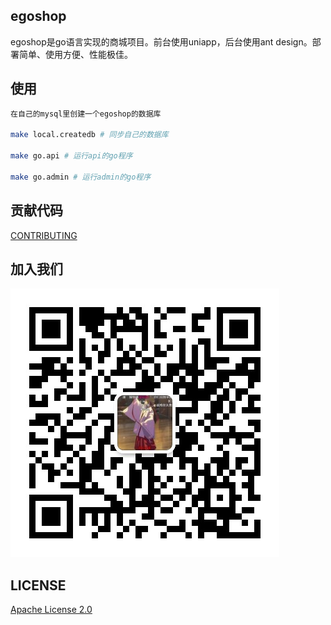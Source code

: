 ## egoshop
egoshop是go语言实现的商城项目。前台使用uniapp，后台使用ant design。部署简单、使用方便、性能极佳。

## 使用
```bash
在自己的mysql里创建一个egoshop的数据库

make local.createdb # 同步自己的数据库

make go.api # 运行api的go程序

make go.admin # 运行admin的go程序 

```

## 贡献代码

[CONTRIBUTING](./CONTRIBUTING-CN.md)

## 加入我们

![wechat](./docs/img/wechat.jpg)

## LICENSE

[Apache License 2.0](./LICENSE)
